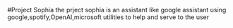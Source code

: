 #Project Sophia
the prject sophia is an assistant like google assistant using google,spotify,OpenAI,microsoft utilities to help and serve to the user
